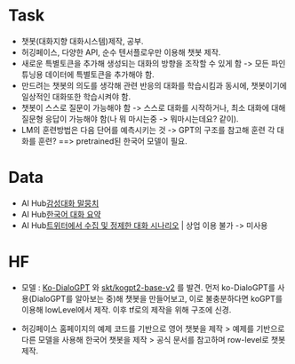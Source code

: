 # Task
- 챗봇(대화지향 대화시스템)제작, 공부.
- 허깅페이스, 다양한 API, 순수 텐서플로우만 이용해 챗봇 제작.
- 새로운 특별토큰을 추가해 생성되는 대화의 방향을 조작할 수 있게 함 -> 모든 파인튜닝용 데이터에 특별토큰을 추가해야 함.
- 만드려는 챗봇의 의도를 생각해 관련 반응의 대화를 학습시킴과 동시에, 챗봇이기에 일상적인 대화또한 학습시켜야 함.
- 챗봇이 스스로 질문이 가능해야 함 -> 스스로 대화를 시작하거나, 최소 대화에 대해 질문형 응답이 가능해야 함(나 뭐 마시는중 -> 뭐마시는데요? 같이).
- LM의 훈련방법은 다음 단어를 예측시키는 것 -> GPT의 구조를 참고해 훈련 각 대화를 훈련? ==> pretrained된 한국어 모델이 필요. 

# Data
- AI Hub[감성대화 말뭉치](https://aihub.or.kr/aidata/7978) 
- AI Hub[한국어 대화 요약](https://aihub.or.kr/aidata/30714) 
- AI Hub[트위터에서 수집 및 정제한 대화 시나리오](https://aihub.or.kr/opendata/keti-data/recognition-laguage/KETI-02-008) | 상업 이용 불가 -> 미사용

# HF
- 모델 : [Ko-DialoGPT](https://huggingface.co/byeongal/Ko-DialoGPT) 와 [skt/kogpt2-base-v2](https://huggingface.co/skt/kogpt2-base-v2) 를 발견.
  먼저 ko-DialoGPT를 사용(DialoGPT를 알아보는 중)해 챗봇을 만들어보고, 이로 불충분하다면 koGPT를 이용해 lowLevel에서 제작. 이후 tf로의 제작을 위해 구조에 신경.

- 허깅페이스 홈페이지의 예제 코드를 기반으로 영어 챗봇을 제작 > 예제를 기반으로 다른 모델을 사용해 한국어 챗봇을 제작 > 공식 문서를 참고하며 row-level로 챗봇 제작.
